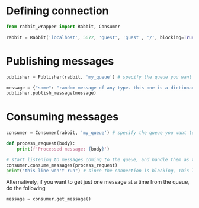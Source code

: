 # Defining connection
```python
from rabbit_wrapper import Rabbit, Consumer

rabbit = Rabbit('localhost', 5672, 'guest', 'guest', '/', blocking=True) # note, blocking=True means this is a blocking connection
```

# Publishing messages
```python
publisher = Publisher(rabbit, 'my_queue') # specify the queue you want to publish the messages to

message = {"some": "random message of any type. this one is a dictionary."}
publisher.publish_message(message)
```

# Consuming messages
```python
consumer = Consumer(rabbit, 'my_queue') # specify the queue you want to listen to

def process_request(body):
    print(f'Processed message: {body}')

# start listening to messages coming to the queue, and handle them as they come in
consumer.consume_messages(process_request)
print("this line won't run") # since the connection is blocking, This line won't run. It is blocked, only passing messages it receives to the `process_request` handler. Set blocking=False to prevent this

```
Alternatively, if you want to get just one message at a time from the queue, do the following
```python
message = consumer.get_message()
```
